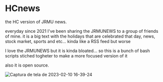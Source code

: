 # HCnews
the HC version of JRMU news.

everyday since 2021 I've been sharing the JRMUNEWS to a group of friends of mine. it is a big text with the holidays that are celebrated that day, news, stock market, sports and etc... kinda like a RSS feed but worse

I love the JRMUNEWS but it is kinda bloated... so this is a bunch of bash scripts stiched togheter to make a more focused version of it

also it is open source. 

![Captura de tela de 2023-02-10 16-39-24](https://user-images.githubusercontent.com/56770734/218182494-c7a9a09d-564b-4265-a355-53772d8bcc3a.png)
